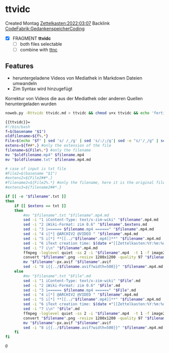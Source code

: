 # ttvidc
Created Montag [Zettelkasten:2022:03:07]()
Backlink [CodeFabrik:GedankenspeicherCoding](../GedankenspeicherCoding.md)

- [X] FRAGMENT **ttvidc**
	- [ ] both files selectable
	- [ ] combine with [ttnc](./ttnc.md)

## Features
- heruntergeladene Videos von Mediathek in Markdown Dateien umwandeln
- Zim Syntax wird hinzugefügt
	
Korrektur von Videos die aus der Mediathek oder anderen Quellen heruntergeladen wurden

```bash
noweb.py -Rttvidc ttvidc.md > ttvidc && chmod u+x ttvidc && echo 'fertig'
```

```bash
{{ttvidc}}=
#!/bin/bash
f=$(basename "$1")
oldfilename=${f%.*}
File=$(echo "$f" | sed 's/ /_/g' | sed 's/:/;/g'| sed -e "s/'/_/g" | sed 's/\"//g')
extens=${f##*.} #only the extension of the file
filename=${File%.*} #only the filename
mv "$oldfilename.mp4" $filename.mp4
mv "$oldfilename.txt" $filename.mp4.md

# case of input is txt file
#File2=$(basename "$1")
#extens2=${File2##*.}
#filename2=${File2%.*} #only the filename, here it is the original file
#extens3=${filename2##*.}

if [[ -e "$filename".txt ]] 
then
    if [[ $extens == txt ]]
    then
        #mv "$filename".txt "$filename".mp4.md
        sed -i "1 iContent-Type: text/x-zim-wiki" "$filename".mp4.md
        sed -i "2 iWiki-Format: zim 0.6" "$filename".$extens.md
        sed -i "3 i====== $filename.mp4 ======" "$filename".mp4.md
        sed -i "4 i[*] @ARCHIV2 @VIDEO " "$filename".mp4.md
        sed -i "5 i[*] **[[../"$filename".mp4]]**" "$filename".mp4.md
        sed -i "6 iText creation time: $(date +"[[Zettelkasten:%Y:%m:%d]]") Modification time: $(date +"[[Zettelkasten:%Y:%m:%d]]" -r "$filename".mp4)" "$filename".mp4.md
        sed -i "7 i\n" "$filename".mp4.md
        ffmpeg -loglevel quiet -ss 2 -i "$filename".mp4  -t 1 -f image2 "$filename".png
        convert "$filename".png -resize 1200x1200 -quality 97 "$filename"-px.avif
        mv "$filename"-px.avif "$filename".avif
        sed -i "8 i{{../$filename.avif?width=500}}" "$filename".mp4.md
    else
        #mv "$filename".txt "$File".md
        sed -i "1 iContent-Type: text/x-zim-wiki" "$File".md
        sed -i "2 iWiki-Format: zim 0.6" "$File".md
        sed -i "3 i====== $filename.mp4 ======" "$File".md
        sed -i "4 i[*] @ARCHIV2 @VIDEO " "$filename".mp4.md
        sed -i "5 i[*] **[[../"$filename".mp4]]**" "$filename".mp4.md
        sed -i "6 iText creation time: $(date +"[[Zettelkasten:%Y:%m:%d]]") Modification time: $(date +"[[Zettelkasten:%Y:%m:%d]]" -r "$filename".mp4)" "$File".md
        sed -i "7 i\n" "$File".md
        ffmpeg -loglevel quiet -ss 2 -i "$filename".mp4  -t 1 -f image2 "$filename".png
        convert "$filename".png -resize 1200x1200 -quality 97 "$filename"-px.avif
        mv "$filename"-px.avif "$filename".avif
        sed -i "8 i{{../$filename.avif?width=500}}" "$filename".mp4.md
    fi
fi

@
```

